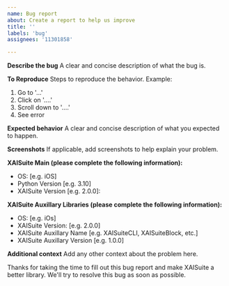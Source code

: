 ```yaml
---
name: Bug report
about: Create a report to help us improve
title: ''
labels: 'bug'
assignees: '11301858'

---
```


**Describe the bug**
A clear and concise description of what the bug is.

**To Reproduce**
Steps to reproduce the behavior. Example:
1. Go to '...'
2. Click on '....'
3. Scroll down to '....'
4. See error

**Expected behavior**
A clear and concise description of what you expected to happen.

**Screenshots**
If applicable, add screenshots to help explain your problem.

**XAISuite Main (please complete the following information):**
 - OS: [e.g. iOS]
 - Python Version [e.g. 3.10]
 - XAISuite Version [e.g. 2.0.0]:

**XAISuite Auxillary Libraries (please complete the following information):**
 - OS: [e.g. iOs]
 - XAISuite Version: [e.g. 2.0.0]
 - XAISuite Auxillary Name [e.g. XAISuiteCLI, XAISuiteBlock, etc.]
 - XAISuite Auxillary Version [e.g. 1.0.0]

**Additional context**
Add any other context about the problem here.

Thanks for taking the time to fill out this bug report and make XAISuite a better library. We'll try to resolve this bug as soon as possible.
